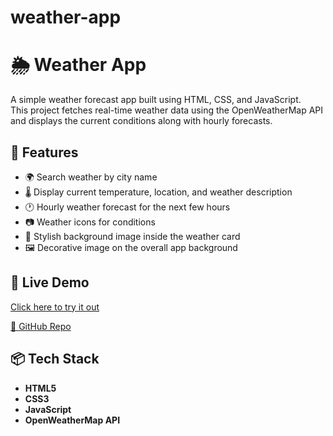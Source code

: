 # weather-app
# 🌦️ Weather App

A simple weather forecast app built using HTML, CSS, and JavaScript.  
This project fetches real-time weather data using the OpenWeatherMap API and displays the current conditions along with hourly forecasts.

## 🔧 Features

- 🌍 Search weather by city name
- 🌡️ Display current temperature, location, and weather description
- 🕐 Hourly weather forecast for the next few hours
- 📷 Weather icons for conditions
- 🌌 Stylish background image inside the weather card
- 🖼️ Decorative image on the overall app background

## 🚀 Live Demo

[Click here to try it out](https://arnav-is-op.github.io/weather-app/)  

[📁 GitHub Repo](https://github.com/arnav-is-op/weather-app)

## 📦 Tech Stack

- **HTML5**
- **CSS3**
- **JavaScript**
- **OpenWeatherMap API**


